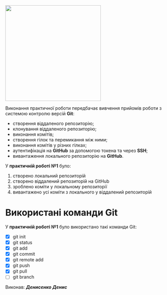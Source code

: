 <img src="https://media.ztu.edu.ua/wp-content/uploads/2020/02/Group-6-1-1536x465.png" width="300">

Виконання практичної роботи передбачає вивчення прийомів роботи з системою контролю версій **Git**:

* створення віддаленого репозиторію;
* клонування віддаленого репозиторію;
* виконання комітів;
* створення гілок та перемикання між ними;
* виконання комітів у різних гілках;
* аутентифікація на **GitHub** за допомогою токена та через **SSH**;
* вивантаження локального репозиторію на **GitHub**.
  
У **практичній роботі №1** було:

1. створено локальний репозиторій
1. створено віддалений репозиторій на GitHub
1. зроблено коміти у локальному репозиторії
1. вивантажено усі коміти з локального у віддалений репозиторій

# Використані команди Git

У **практичній роботі №1** було використано такі команди Git:
 - [x] git init
 - [x] git status
 - [x] git add
 - [x]  git commit
 - [x]  git remote add
 - [x] git push
 - [x] git pull
 - [ ] git branch

Виконав: ***Денисенко Денис***
